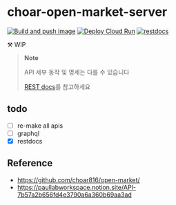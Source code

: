 # choar-open-market-server

[![Build and push image](https://github.com/sh-cho/choar-open-market-server/actions/workflows/build-image.yml/badge.svg)](https://github.com/sh-cho/choar-open-market-server/actions/workflows/build-image.yml)
[![Deploy Cloud Run](https://github.com/sh-cho/choar-open-market-server/actions/workflows/deploy.yml/badge.svg)](https://github.com/sh-cho/choar-open-market-server/actions/workflows/deploy.yml)
[![restdocs](https://github.com/sh-cho/choar-open-market-server/actions/workflows/pages.yml/badge.svg)](https://sh-cho.github.io/choar-open-market-server/)

⚒️ WIP

> **Note**
> 
> API 세부 동작 및 명세는 다를 수 있습니다
> 
> [REST docs](https://sh-cho.github.io/choar-open-market-server/)를 참고하세요

## todo
- [ ] re-make all apis
- [ ] graphql
- [x] restdocs

## Reference
- https://github.com/choar816/open-market/
- https://paullabworkspace.notion.site/API-7b57a2b656fd4e3790a6a360b69aa3ad
